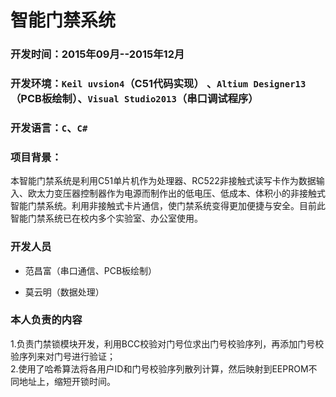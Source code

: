 # 智能门禁系统

### 开发时间：2015年09月--2015年12月
### 开发环境：`Keil uvsion4`（C51代码实现） 、`Altium Designer13`（PCB板绘制）、`Visual Studio2013`（串口调试程序）
### 开发语言：`C`、`C#`
### 项目背景：
本智能门禁系统是利用C51单片机作为处理器、RC522非接触式读写卡作为数据输入、欧太力变压器控制器作为电源而制作出的低电压、低成本、体积小的非接触式智能门禁系统。利用非接触式卡片通信，使门禁系统变得更加便捷与安全。目前此智能门禁系统已在校内多个实验室、办公室使用。
### 开发人员

* 范昌富（串口通信、PCB板绘制）

* 莫云明（数据处理）

### 本人负责的内容

1.负责门禁锁模块开发，利用BCC校验对门号位求出门号校验序列，再添加门号校验序列来对门号进行验证；<br>
2.使用了哈希算法将各用户ID和门号校验序列散列计算，然后映射到EEPROM不同地址上，缩短开锁时间。

